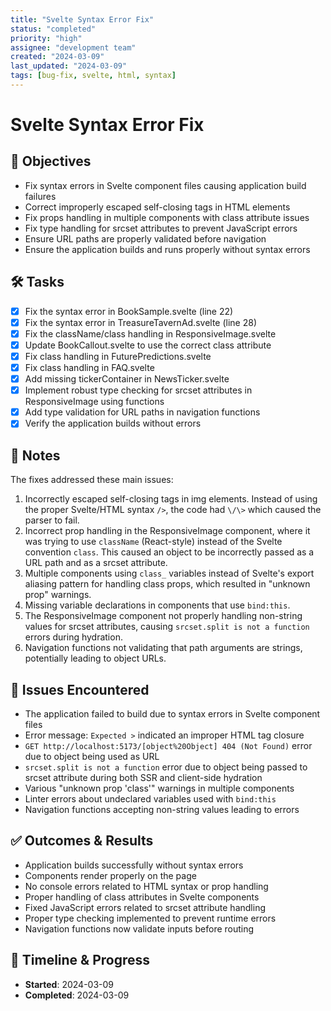 ```yaml
---
title: "Svelte Syntax Error Fix"
status: "completed"
priority: "high"
assignee: "development team"
created: "2024-03-09"
last_updated: "2024-03-09"
tags: [bug-fix, svelte, html, syntax]
---
```


# Svelte Syntax Error Fix

## 🚩 Objectives
- Fix syntax errors in Svelte component files causing application build failures
- Correct improperly escaped self-closing tags in HTML elements
- Fix props handling in multiple components with class attribute issues
- Fix type handling for srcset attributes to prevent JavaScript errors
- Ensure URL paths are properly validated before navigation
- Ensure the application builds and runs properly without syntax errors

## 🛠 Tasks
- [x] Fix the syntax error in BookSample.svelte (line 22)
- [x] Fix the syntax error in TreasureTavernAd.svelte (line 28)
- [x] Fix the className/class handling in ResponsiveImage.svelte
- [x] Update BookCallout.svelte to use the correct class attribute
- [x] Fix class handling in FuturePredictions.svelte
- [x] Fix class handling in FAQ.svelte
- [x] Add missing tickerContainer in NewsTicker.svelte
- [x] Implement robust type checking for srcset attributes in ResponsiveImage using functions
- [x] Add type validation for URL paths in navigation functions
- [x] Verify the application builds without errors

## 📝 Notes
The fixes addressed these main issues:
1. Incorrectly escaped self-closing tags in img elements. Instead of using the proper Svelte/HTML syntax `/>`, the code had `\/\>` which caused the parser to fail.
2. Incorrect prop handling in the ResponsiveImage component, where it was trying to use `className` (React-style) instead of the Svelte convention `class`. This caused an object to be incorrectly passed as a URL path and as a srcset attribute.
3. Multiple components using `class_` variables instead of Svelte's export aliasing pattern for handling class props, which resulted in "unknown prop" warnings.
4. Missing variable declarations in components that use `bind:this`.
5. The ResponsiveImage component not properly handling non-string values for srcset attributes, causing `srcset.split is not a function` errors during hydration.
6. Navigation functions not validating that path arguments are strings, potentially leading to object URLs.

## 🐞 Issues Encountered
- The application failed to build due to syntax errors in Svelte component files
- Error message: `Expected >` indicated an improper HTML tag closure
- `GET http://localhost:5173/[object%20Object] 404 (Not Found)` error due to object being used as URL
- `srcset.split is not a function` error due to object being passed to srcset attribute during both SSR and client-side hydration
- Various "unknown prop 'class'" warnings in multiple components
- Linter errors about undeclared variables used with `bind:this`
- Navigation functions accepting non-string values leading to errors

## ✅ Outcomes & Results
- Application builds successfully without syntax errors
- Components render properly on the page
- No console errors related to HTML syntax or prop handling
- Proper handling of class attributes in Svelte components
- Fixed JavaScript errors related to srcset attribute handling
- Proper type checking implemented to prevent runtime errors
- Navigation functions now validate inputs before routing

## 📅 Timeline & Progress
- **Started**: 2024-03-09
- **Completed**: 2024-03-09